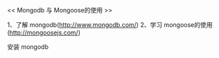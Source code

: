 << Mongodb 与 Mongoose的使用 >>

1、了解 mongodb(http://www.mongodb.com/)
2、学习 mongoose的使用(http://mongoosejs.com/)

安装 mongodb 
